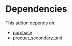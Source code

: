 # Dependencies

This addon depends on:

- [purchase](../../../../../oca-ocb-core/odoo-bringout-oca-ocb-purchase)
- product_secondary_unit
